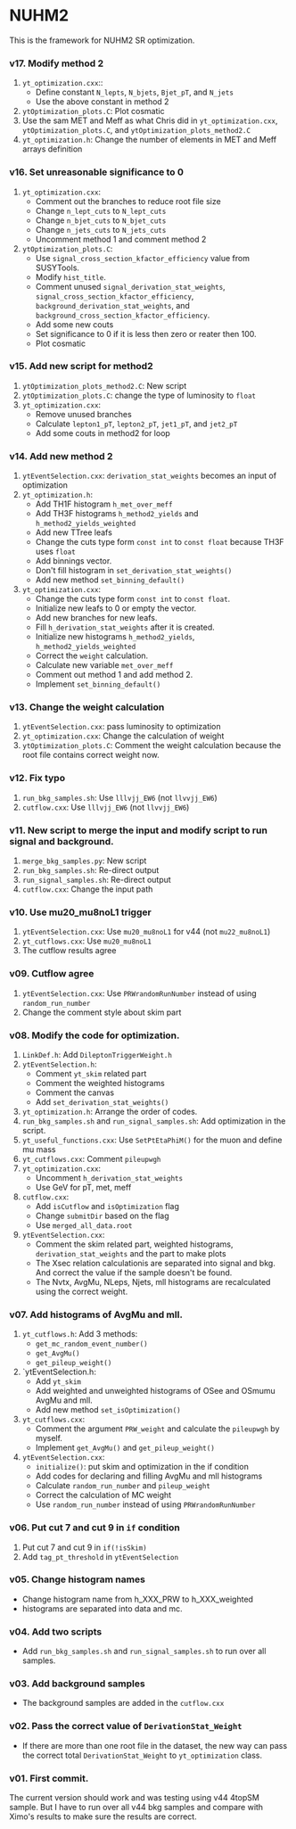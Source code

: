# NUHM2
This is the framework for NUHM2 SR optimization.


### v17. Modify method 2
1. `yt_optimization.cxx`::
   * Define constant `N_lepts`, `N_bjets`, `Bjet_pT`, and `N_jets`
   * Use the above constant in method 2
2. `ytOptimization_plots.C`: Plot cosmatic
3. Use the sam MET and Meff as what Chris did in `yt_optimization.cxx`, `ytOptimization_plots.C`, 
   and `ytOptimization_plots_method2.C`
4. `yt_optimization.h`: Change the number of elements in MET and Meff arrays definition


### v16. Set unreasonable significance to 0
1. `yt_optimization.cxx`:
   * Comment out the branches to reduce root file size
   * Change `n_lept_cuts` to `N_lept_cuts`
   * Change `n_bjet_cuts` to `N_bjet_cuts`
   * Change `n_jets_cuts` to `N_jets_cuts`
   * Uncomment method 1 and comment method 2
2. `ytOptimization_plots.C`:
   * Use `signal_cross_section_kfactor_efficiency` value from SUSYTools.
   * Modify `hist_title`.
   * Comment unused `signal_derivation_stat_weights`, `signal_cross_section_kfactor_efficiency`,
     `background_derivation_stat_weights`, and `background_cross_section_kfactor_efficiency`.
   * Add some new couts
   * Set significance to 0 if it is less then zero or reater then 100.
   * Plot cosmatic


### v15. Add new script for method2
1. `ytOptimization_plots_method2.C`: New script
2. `ytOptimization_plots.C`: change the type of luminosity to `float`
3. `yt_optimization.cxx`:
   * Remove unused branches
   * Calculate `lepton1_pT`, `lepton2_pT`, `jet1_pT`, and `jet2_pT`
   * Add some couts in method2 for loop


### v14. Add new method 2
1. `ytEventSelection.cxx`: `derivation_stat_weights` becomes an input of optimization
2. `yt_optimization.h`:
   * Add TH1F histogram `h_met_over_meff`
   * Add TH3F histograms `h_method2_yields` and `h_method2_yields_weighted`
   * Add new TTree leafs
   * Change the cuts type form `const int` to `const float` because TH3F uses `float`
   * Add binnings vector.
   * Don't fill histogram in `set_derivation_stat_weights()`
   * Add new method `set_binning_default()`
3. `yt_optimization.cxx`:
   * Change the cuts type form `const int` to `const float`.
   * Initialize new leafs to 0 or empty the vector.
   * Add new branches for new leafs.
   * Fill `h_derivation_stat_weights` after it is created.
   * Initialize new histograms `h_method2_yields`, `h_method2_yields_weighted`
   * Correct the `weight` calculation.
   * Calculate new variable `met_over_meff`
   * Comment out method 1 and add method 2.
   * Implement `set_binning_default()`


### v13. Change the weight calculation
1. `ytEventSelection.cxx`: pass luminosity to optimization
2. `yt_optimization.cxx`: Change the calculation of weight
3. `ytOptimization_plots.C`: Comment the weight calculation because the root file contains correct weight now.


### v12. Fix typo
1. `run_bkg_samples.sh`: Use `lllvjj_EW6` (not `llvvjj_EW6`)
2. `cutflow.cxx`: Use `lllvjj_EW6` (not `llvvjj_EW6`)


### v11. New script to merge the input and modify script to run signal and background.
1. `merge_bkg_samples.py`: New script
2. `run_bkg_samples.sh`: Re-direct output
3. `run_signal_samples.sh`: Re-direct output
4. `cutflow.cxx`: Change the input path


### v10. Use mu20_mu8noL1 trigger
1. `ytEventSelection.cxx`: Use `mu20_mu8noL1` for v44 (not `mu22_mu8noL1`)
2. `yt_cutflows.cxx`: Use `mu20_mu8noL1`
3. The cutflow results agree


### v09. Cutflow agree
1. `ytEventSelection.cxx`: Use `PRWrandomRunNumber` instead of using `random_run_number`
2. Change the comment style about skim part


### v08. Modify the code for optimization.
1. `LinkDef.h`: Add `DileptonTriggerWeight.h`
2. `ytEventSelection.h`:
   * Comment `yt_skim` related part
   * Comment the weighted histograms
   * Comment the canvas
   * Add `set_derivation_stat_weights()`
3. `yt_optimization.h`: Arrange the order of codes.
4. `run_bkg_samples.sh` and `run_signal_samples.sh`: Add optimization in the script.
5. `yt_useful_functions.cxx`: Use `SetPtEtaPhiM()` for the muon and define mu mass
6. `yt_cutflows.cxx`: Comment `pileupwgh`
7. `yt_optimization.cxx`:
   * Uncomment `h_derivation_stat_weights`
   * Use GeV for pT, met, meff
8. `cutflow.cxx`:
   * Add `isCutflow` and `isOptimization` flag
   * Change `submitDir` based on the flag
   * Use `merged_all_data.root`
9. `ytEventSelection.cxx`:
   * Comment the skim related part, weighted histograms, `derivation_stat_weights` and the part to make plots
   * The Xsec relation calculationis are separated into signal and bkg. And correct the value if the sample doesn't be found.
   * The Nvtx, AvgMu, NLeps, Njets, mll histograms are recalculated using the correct weight.


### v07. Add histograms of AvgMu and mll.
1. `yt_cutflows.h`: Add 3 methods:
   * `get_mc_random_event_number()`
   * `get_AvgMu()`
   * `get_pileup_weight()`
2. `ytEventSelection.h:
   * Add `yt_skim`
   * Add weighted and unweighted histograms of OSee and OSmumu AvgMu and mll.
   * Add new method `set_isOptimization()`
3. `yt_cutflows.cxx`:
   * Comment the argument `PRW_weight` and calculate the `pileupwgh` by myself.
   * Implement `get_AvgMu()` and `get_pileup_weight()`
4. `ytEventSelection.cxx`:
   * `initialize()`: put skim and optimization in the if condition
   * Add codes for declaring and filling AvgMu and mll histograms
   * Calculate `random_run_number` and `pileup_weight`
   * Correct the calculation of MC weight
   * Use `random_run_number` instead of using `PRWrandomRunNumber`


### v06. Put cut 7 and cut 9 in `if` condition
1. Put cut 7 and cut 9 in `if(!isSkim)`
2. Add `tag_pt_threshold` in `ytEventSelection`


### v05. Change histogram names
* Change histogram name from h_XXX_PRW to h_XXX_weighted
* histograms are separated into data and mc.


### v04. Add two scripts
* Add `run_bkg_samples.sh` and `run_signal_samples.sh` to run over all samples.


### v03. Add background samples
* The background samples are added in the `cutflow.cxx`


### v02. Pass the correct value of `DerivationStat_Weight`
* If there are more than one root file in the dataset, the new way can pass the correct total `DerivationStat_Weight` to `yt_optimization` class.


### v01. First commit.
The current version should work and was testing using v44 4topSM sample.
But I have to run over all v44 bkg samples and compare with Ximo's results to make sure the results are correct. 

